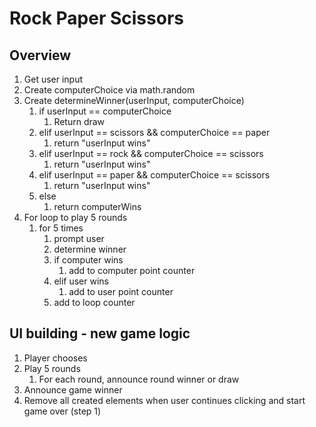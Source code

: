 # Rock Paper Scissors

## Overview

1) Get user input
2) Create computerChoice via math.random
3) Create determineWinner(userInput, computerChoice)
   1) if userInput == computerChoice
      1) Return draw 
   2) elif userInput == scissors && computerChoice == paper
      1) return "userInput wins"
   3) elif userInput == rock && computerChoice == scissors
      1) return "userInput wins"
   4) elif userInput == paper && computerChoice == scissors
      1) return "userInput wins"
   5) else
      1) return computerWins 
4) For loop to play 5 rounds
   1) for 5 times
      1) prompt user
      2) determine winner
      3) if computer wins
         1) add to computer point counter
      4) elif user wins
         1) add to user point counter
      5) add to loop counter

## UI building - new game logic

1) Player chooses
2) Play 5 rounds
   1) For each round, announce round winner or draw
3) Announce game winner
4) Remove all created elements when user continues clicking and start game over (step 1)